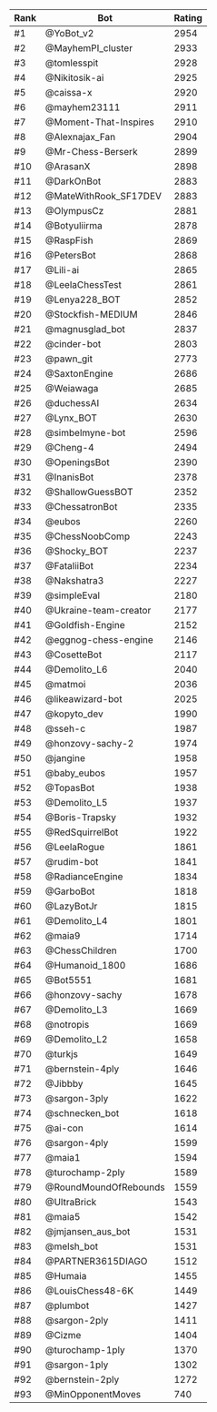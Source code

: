 Rank|Bot|Rating
---|---|---
#1|@YoBot_v2|2954
#2|@MayhemPI_cluster|2933
#3|@tomlesspit|2928
#4|@Nikitosik-ai|2925
#5|@caissa-x|2920
#6|@mayhem23111|2911
#7|@Moment-That-Inspires|2910
#8|@Alexnajax_Fan|2904
#9|@Mr-Chess-Berserk|2899
#10|@ArasanX|2898
#11|@DarkOnBot|2883
#12|@MateWithRook_SF17DEV|2883
#13|@OlympusCz|2881
#14|@Botyuliirma|2878
#15|@RaspFish|2869
#16|@PetersBot|2868
#17|@Lili-ai|2865
#18|@LeelaChessTest|2861
#19|@Lenya228_BOT|2852
#20|@Stockfish-MEDIUM|2846
#21|@magnusglad_bot|2837
#22|@cinder-bot|2803
#23|@pawn_git|2773
#24|@SaxtonEngine|2686
#25|@Weiawaga|2685
#26|@duchessAI|2634
#27|@Lynx_BOT|2630
#28|@simbelmyne-bot|2596
#29|@Cheng-4|2494
#30|@OpeningsBot|2390
#31|@InanisBot|2378
#32|@ShallowGuessBOT|2352
#33|@ChessatronBot|2335
#34|@eubos|2260
#35|@ChessNoobComp|2243
#36|@Shocky_BOT|2237
#37|@FataliiBot|2234
#38|@Nakshatra3|2227
#39|@simpleEval|2180
#40|@Ukraine-team-creator|2177
#41|@Goldfish-Engine|2152
#42|@eggnog-chess-engine|2146
#43|@CosetteBot|2117
#44|@Demolito_L6|2040
#45|@matmoi|2036
#46|@likeawizard-bot|2025
#47|@kopyto_dev|1990
#48|@sseh-c|1987
#49|@honzovy-sachy-2|1974
#50|@jangine|1958
#51|@baby_eubos|1957
#52|@TopasBot|1938
#53|@Demolito_L5|1937
#54|@Boris-Trapsky|1932
#55|@RedSquirrelBot|1922
#56|@LeelaRogue|1861
#57|@rudim-bot|1841
#58|@RadianceEngine|1834
#59|@GarboBot|1818
#60|@LazyBotJr|1815
#61|@Demolito_L4|1801
#62|@maia9|1714
#63|@ChessChildren|1700
#64|@Humanoid_1800|1686
#65|@Bot5551|1681
#66|@honzovy-sachy|1678
#67|@Demolito_L3|1669
#68|@notropis|1669
#69|@Demolito_L2|1658
#70|@turkjs|1649
#71|@bernstein-4ply|1646
#72|@Jibbby|1645
#73|@sargon-3ply|1622
#74|@schnecken_bot|1618
#75|@ai-con|1614
#76|@sargon-4ply|1599
#77|@maia1|1594
#78|@turochamp-2ply|1589
#79|@RoundMoundOfRebounds|1559
#80|@UltraBrick|1543
#81|@maia5|1542
#82|@jmjansen_aus_bot|1531
#83|@melsh_bot|1531
#84|@PARTNER3615DIAGO|1512
#85|@Humaia|1455
#86|@LouisChess48-6K|1449
#87|@plumbot|1427
#88|@sargon-2ply|1411
#89|@Cizme|1404
#90|@turochamp-1ply|1370
#91|@sargon-1ply|1302
#92|@bernstein-2ply|1272
#93|@MinOpponentMoves|740
